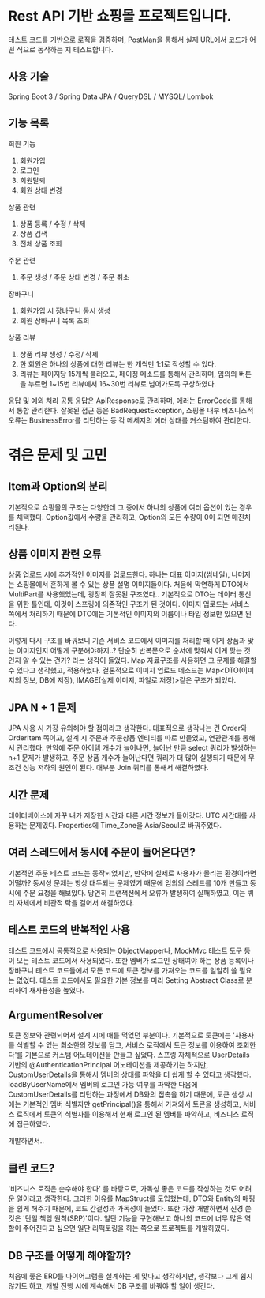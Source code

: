 # Rest API 기반 쇼핑몰 프로젝트입니다.
테스트 코드를 기반으로 로직을 검증하며, 
PostMan을 통해서 실제 URL에서 코드가 어떤 식으로 동작하는 지 테스트합니다.


## 사용 기술
Spring Boot 3 / Spring Data JPA / QueryDSL / MYSQL/ Lombok

## 기능 목록
회원 기능
1. 회원가입
2. 로그인
3. 회원탈퇴
4. 회원 상태 변경
   
상품 관련
1. 상품 등록 / 수정 / 삭제
2. 상품 검색
3. 전체 상품 조회

주문 관련
1. 주문 생성 / 주문 상태 변경 / 주문 취소

장바구니
1. 회원가입 시 장바구니 동시 생성
2. 회원 장바구니 목록 조회

상품 리뷰
1. 상품 리뷰 생성 / 수정/ 삭제
2. 한 회원은 하나의 상품에 대한 리뷰는 한 개씩만 1:1로 작성할 수 있다.
3. 리뷰는 페이지당 15개씩 불러오고, 페이징 메소드를 통해서 관리하며,
임의의 버튼을 누르면 1~15번 리뷰에서 16~30번 리뷰로 넘어가도록 구상하였다.

응답 및 예외 처리
공통 응답은 ApiResponse로 관리하며, 에러는 ErrorCode를 통해서 통합 관리한다.
잘못된 접근 등은 BadRequestException, 쇼핑몰 내부 비즈니스적 오류는 BusinessError를 리턴하는 등 
각 메세지의 에러 상태를 커스텀하여 관리한다.


# 겪은 문제 및 고민

## Item과 Option의 분리
기본적으로 쇼핑몰의 구조는 다양한데 
그 중에서 하나의 상품에 여러 옵션이 있는 경우를 채택했다.
Option값에서 수량을 관리하고, Option의 모든 수량이 0이 되면 매진처리된다.

## 상품 이미지 관련 오류
상품 업로드 시에 추가적인 이미지를 업로드한다.
하나는 대표 이미지(썸네일), 나머지는 쇼핑몰에서 흔하게 볼 수 있는 상품 설명 이미지들이다.
처음에 막연하게 DTO에서 MultiPart를 사용했었는데, 굉장히 잘못된 구조였다..
기본적으로 DTO는 데이터 통신을 위한 틀인데, 이것이 스프링에 의존적인 구조가 된 것이다.
이미지 업로드는 서비스 쪽에서 처리하기 때문에 DTO에는 기본적인 이미지의 이름이나 타입 정보만 있으면 된다.

이렇게 다시 구조를 바꿔보니 기존 서비스 코드에서 이미지를 처리할 때 이게 상품과 맞는 이미지인지 어떻게 구분해야하지..?
단순히 반복문으로 순서에 맞춰서 이게 맞는 것인지 알 수 있는 건가? 라는 생각이 들었다.
Map 자료구조를 사용하면 그 문제를 해결할 수 있다고 생각했고, 적용하였다.
결론적으로 이미지 업로드 메소드는 Map<DTO(이미지의 정보, DB에 저장), IMAGE(실제 이미지, 파일로 저장)>같은 구조가 되었다.

## JPA N + 1 문제
JPA 사용 시 가장 유의해야 할 점이라고 생각한다.
대표적으로 생각나는 건 Order와 OrderItem 쪽이고, 설계 시 주문과 주문상품 엔티티를 따로 만들었고, 연관관계를 통해서 관리했다.
만약에 주문 아이템 개수가 늘어나면, 늘어난 만큼 select 쿼리가 발생하는 n+1 문제가 발생하고, 주문 상품 개수가 늘어난다면 쿼리가 더 많이 실행되기 때문에 무조건 성능 저하의 원인이 된다.
대부분 Join 쿼리를 통해서 해결하였다.

## 시간 문제
데이터베이스에 자꾸 내가 저장한 시간과 다른 시간 정보가 들어갔다.
UTC 시간대를 사용하는 문제였다.
Properties에 Time_Zone을 Asia/Seoul로 바꿔주었다.

## 여러 스레드에서 동시에 주문이 들어온다면?
기본적인 주문 테스트 코드는 동작되었지만, 만약에 실제로 사용자가 몰리는 환경이라면 어떨까?
동시성 문제는 항상 대두되는 문제였기 때문에 임의의 스레드를 10개 만들고 동시에 주문 요청을 해보았다.
당연히 트랜잭션에서 오류가 발생하여 실패하였고, 이는 쿼리 자체에서 비관적 락을 걸어서 해결하였다.

## 테스트 코드의 반복적인 사용
테스트 코드에서 공통적으로 사용되는 ObjectMapper나, MockMvc 테스트 도구 등이 모든 테스트 코드에서 사용되었다.
또한 멤버가 로그인 상태여야 하는 상품 등록이나 장바구니 테스트 코드들에서 모든 코드에 토큰 정보를 가져오는 코드를 일일히 쓸 필요는 없었다.
테스트 코드에서도 필요한 기본 정보를 미리 Setting Abstract Class로 분리하여 재사용성을 높였다.

## ArgumentResolver
토큰 정보와 관련되어서 설계 시에 애를 먹었던 부분이다.
기본적으로 토큰에는 '사용자를 식별할 수 있는 최소한의 정보를 담고, 서비스 로직에서 토큰 정보를 이용하여 조회한다'를 기본으로 커스텀 어노테이션을 만들고 싶었다.
스프링 자체적으로 UserDetails 기반의 @AuthenticationPrincipal 어노테이션을 제공하기는 하지만, CustomUserDetails을 통해서 멤버의 상태를 파악을 더 쉽게 할 수 있다고 생각했다.
loadByUserName에서 멤버의 로그인 가능 여부를 파악한 다음에 CustomUserDetails를 리턴하는 과정에서 DB와의 접촉을 하기 때문에,
토큰 생성 시에는 기본적인 멤버 식별자만 getPrincipal()을 통해서 가져와서 토큰을 생성하고, 서비스 로직에서 토큰의 식별자를 이용해서 현재 로그인 된 멤버를 파악하고, 비즈니스 로직에 접근하였다.


개발하면서..

## 클린 코드?
'비즈니스 로직은 순수해야 한다' 를 바탕으로, 가독성 좋은 코드를 작성하는 것도 어려운 일이라고 생각한다.
그러한 이유를 MapStruct를 도입했는데, DTO와 Entity의 매핑을 쉽게 해주기 때문에, 코드 간결성과 가독성이 늘었다.
또한 가장 개발하면서 신경 쓴 것은 '단일 책임 원칙(SRP)'이다.
일단 기능을 구현해보고 하나의 코드에 너무 많은 역할이 주어진다고 싶으면 일단 리팩토링을 하는 쪽으로 프로젝트를 개발하였다.

## DB 구조를 어떻게 해야할까?
처음에 좋은 ERD를 다이어그램을 설계하는 게 맞다고 생각하지만,
생각보다 그게 쉽지 않기도 하고, 개발 진행 시에 계속해서 DB 구조를 바꿔야 할 일이 생긴다.
